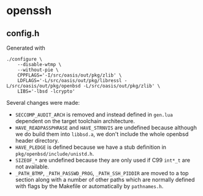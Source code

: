 # openssh

## config.h
Generated with

	./configure \
		--disable-wtmp \
		--without-pie \
		CPPFLAGS='-I/src/oasis/out/pkg/zlib' \
		LDFLAGS='-L/src/oasis/out/pkg/libressl -L/src/oasis/out/pkg/openbsd -L/src/oasis/out/pkg/zlib' \
		LIBS='-lbsd -lcrypto'

Several changes were made:
* `SECCOMP_AUDIT_ARCH` is removed and instead defined in `gen.lua` dependent on
  the target toolchain architecture.
* `HAVE_READPASSPHRASE` and `HAVE_STRNVIS` are undefined because although we do
  build them into `libbsd.a`, we don't include the whole openbsd header
  directory.
* `HAVE_PLEDGE` is defined because we have a stub definition in
  `pkg/openbsd/include/unistd.h`.
* `SIZEOF_*` are undefined because they are only used if C99 `int*_t` are not
  available.
* `_PATH_BTMP`, `_PATH_PASSWD_PROG`, `_PATH_SSH_PIDDIR` are moved to a top
  section along with a number of other paths which are normally defined
  with flags by the Makefile or automatically by `pathnames.h`.
